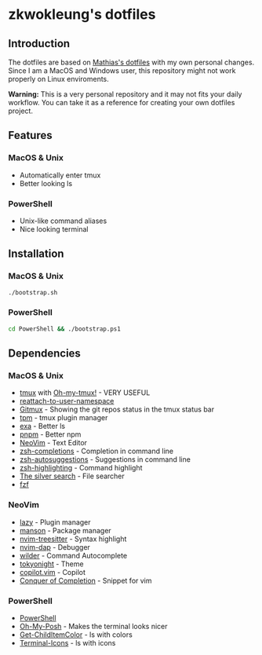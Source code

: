 # zkwokleung's dotfiles

## Introduction

The dotfiles are based on [Mathias's dotfiles](https://github.com/mathiasbynens/dotfiles) with my own personal changes. Since I am a MacOS and Windows user, this repository might not work properly on Linux enviroments.

**Warning:** This is a very personal repository and it may not fits your daily workflow. You can take it as a reference for creating your own dotfiles project.

## Features

### MacOS & Unix

-   Automatically enter tmux
-   Better looking ls

### PowerShell

-   Unix-like command aliases
-   Nice looking terminal

## Installation

### MacOS & Unix

```bash
./bootstrap.sh
```

### PowerShell

```bash
cd PowerShell && ./bootstrap.ps1
```

## Dependencies

### MacOS & Unix

-   [tmux](https://github.com/tmux/tmux/wiki) with [Oh-my-tmux!](https://github.com/gpakosz/.tmux) - VERY USEFUL
-   [reattach-to-user-namespace](https://github.com/ChrisJohnsen/tmux-MacOSX-pasteboard)
-   [Gitmux](https://github.com/arl/gitmux) - Showing the git repos status in the tmux status bar
-   [tpm](https://github.com/tmux-plugins/tpm) - tmux plugin manager
-   [exa](https://github.com/ogham/exa) - Better ls
-   [pnpm](https://github.com/pnpm/pnpm) - Better npm
-   [NeoVim](https://github.com/neovim/neovim) - Text Editor
-   [zsh-completions](https://github.com/zsh-users/zsh-completions) - Completion in command line
-   [zsh-autosuggestions](https://github.com/zsh-users/zsh-autosuggestions/tree/master) - Suggestions in command line
-   [zsh-highlighting](https://github.com/zsh-users/zsh-syntax-highlighting/tree/master) - Command highlight
-   [The silver search](https://github.com/ggreer/the_silver_searcher) - File searcher
-   [fzf](https://github.com/junegunn/fzf)

### NeoVim

-   [lazy](https://github.com/folke/lazy.nvim) - Plugin manager
-   [manson](https://github.com/williamboman/mason.nvim) - Package manager
-   [nvim-treesitter](https://github.com/nvim-treesitter/nvim-treesitter) - Syntax highlight
-   [nvim-dap](https://github.com/rcarriga/nvim-dap-ui) - Debugger
-   [wilder](https://github.com/gelguy/wilder.nvim) - Command Autocomplete
-   [tokyonight](https://github.com/folke/tokyonight.nvim) - Theme
-   [copilot.vim](https://github.com/github/copilot.vim) - Copilot
-   [Conquer of Completion](https://github.com/neoclide/coc.nvim) - Snippet for vim

### PowerShell

-   [PowerShell](https://apps.microsoft.com/detail/9MZ1SNWT0N5D)
-   [Oh-My-Posh](https://github.com/JanDeDobbeleer/oh-my-posh) - Makes the terminal looks nicer
-   [Get-ChildItemColor](https://github.com/joonro/Get-ChildItemColor) - ls with colors
-   [Terminal-Icons](https://github.com/devblackops/Terminal-Icons) - ls with icons
